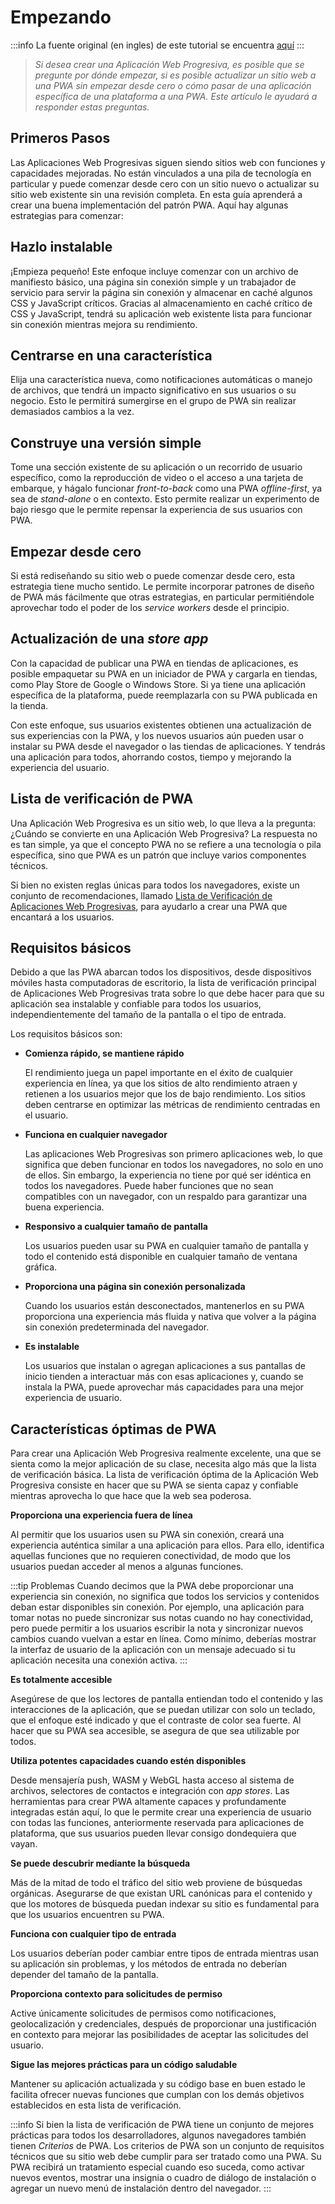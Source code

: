 # Empezando

:::info
La fuente original (en ingles) de este tutorial se encuentra [aquí](https://web.dev/learn/pwa/getting-started/)
:::

>_Si desea crear una Aplicación Web Progresiva, es posible que se pregunte por dónde empezar, si es posible actualizar un sitio web a una PWA sin empezar desde cero o cómo pasar de una aplicación específica de una plataforma a una PWA. Este artículo le ayudará a responder estas preguntas._

## Primeros Pasos 

Las Aplicaciones Web Progresivas siguen siendo sitios web con funciones y capacidades mejoradas. No están vinculados a una pila de tecnología en particular y puede comenzar desde cero con un sitio nuevo o actualizar su sitio web existente sin una revisión completa. En esta guía aprenderá a crear una buena implementación del patrón PWA. Aquí hay algunas estrategias para comenzar:

## Hazlo instalable

¡Empieza pequeño! Este enfoque incluye comenzar con un archivo de manifiesto básico, una página sin conexión simple y un trabajador de servicio para servir la página sin conexión y almacenar en caché algunos CSS y JavaScript críticos. Gracias al almacenamiento en caché crítico de CSS y JavaScript, tendrá su aplicación web existente lista para funcionar sin conexión mientras mejora su rendimiento.

## Centrarse en una característica

Elija una característica nueva, como notificaciones automáticas o manejo de archivos, que tendrá un impacto significativo en sus usuarios o su negocio. Esto le permitirá sumergirse en el grupo de PWA sin realizar demasiados cambios a la vez.

## Construye una versión simple

Tome una sección existente de su aplicación o un recorrido de usuario específico, como la reproducción de video o el acceso a una tarjeta de embarque, y hágalo funcionar _front-to-back_ como una PWA _offline-first_, ya sea de _stand-alone_ o en contexto. Esto permite realizar un experimento de bajo riesgo que le permite repensar la experiencia de sus usuarios con PWA.

## Empezar desde cero

Si está rediseñando su sitio web o puede comenzar desde cero, esta estrategia tiene mucho sentido. Le permite incorporar patrones de diseño de PWA más fácilmente que otras estrategias, en particular permitiéndole aprovechar todo el poder de los _service workers_ desde el principio.

## Actualización de una _store app_

Con la capacidad de publicar una PWA en tiendas de aplicaciones, es posible empaquetar su PWA en un iniciador de PWA y cargarla en tiendas, como Play Store de Google o Windows Store. Si ya tiene una aplicación específica de la plataforma, puede reemplazarla con su PWA publicada en la tienda.

Con este enfoque, sus usuarios existentes obtienen una actualización de sus experiencias con la PWA, y los nuevos usuarios aún pueden usar o instalar su PWA desde el navegador o las tiendas de aplicaciones. Y tendrás una aplicación para todos, ahorrando costos, tiempo y mejorando la experiencia del usuario.

## Lista de verificación de PWA

Una Aplicación Web Progresiva es un sitio web, lo que lleva a la pregunta: ¿Cuándo se convierte en una Aplicación Web Progresiva? La respuesta no es tan simple, ya que el concepto PWA no se refiere a una tecnología o pila específica, sino que PWA es un patrón que incluye varios componentes técnicos.

Si bien no existen reglas únicas para todos los navegadores, existe un conjunto de recomendaciones, llamado [Lista de Verificación de Aplicaciones Web Progresivas](https://web.dev/pwa-checklist/), para ayudarlo a crear una PWA que encantará a los usuarios.

## Requisitos básicos

Debido a que las PWA abarcan todos los dispositivos, desde dispositivos móviles hasta computadoras de escritorio, la lista de verificación principal de Aplicaciones Web Progresivas trata sobre lo que debe hacer para que su aplicación sea instalable y confiable para todos los usuarios, independientemente del tamaño de la pantalla o el tipo de entrada.

Los requisitos básicos son:

- **Comienza rápido, se mantiene rápido**

    El rendimiento juega un papel importante en el éxito de cualquier experiencia en línea, ya que los sitios de alto rendimiento atraen y retienen a los usuarios mejor que los de bajo rendimiento. Los sitios deben centrarse en optimizar las métricas de rendimiento centradas en el usuario.

- **Funciona en cualquier navegador**

    Las aplicaciones Web Progresivas son primero aplicaciones web, lo que significa que deben funcionar en todos los navegadores, no solo en uno de ellos. Sin embargo, la experiencia no tiene por qué ser idéntica en todos los navegadores. Puede haber funciones que no sean compatibles con un navegador, con un respaldo para garantizar una buena experiencia.
    
- **Responsivo a cualquier tamaño de pantalla**

    Los usuarios pueden usar su PWA en cualquier tamaño de pantalla y todo el contenido está disponible en cualquier tamaño de ventana gráfica.

- **Proporciona una página sin conexión personalizada**

    Cuando los usuarios están desconectados, mantenerlos en su PWA proporciona una experiencia más fluida y nativa que volver a la página sin conexión predeterminada del navegador.

- **Es instalable**

    Los usuarios que instalan o agregan aplicaciones a sus pantallas de inicio tienden a interactuar más con esas aplicaciones y, cuando se instala la PWA, puede aprovechar más capacidades para una mejor experiencia de usuario.
    
## Características óptimas de PWA

Para crear una Aplicación Web Progresiva realmente excelente, una que se sienta como la mejor aplicación de su clase, necesita algo más que la lista de verificación básica. La lista de verificación óptima de la Aplicación Web Progresiva consiste en hacer que su PWA se sienta capaz y confiable mientras aprovecha lo que hace que la web sea poderosa.

**Proporciona una experiencia fuera de línea**

Al permitir que los usuarios usen su PWA sin conexión, creará una experiencia auténtica similar a una aplicación para ellos. Para ello, identifica aquellas funciones que no requieren conectividad, de modo que los usuarios puedan acceder al menos a algunas funciones.


:::tip Problemas
Cuando decimos que la PWA debe proporcionar una experiencia sin conexión, no significa que todos los servicios y contenidos deban estar disponibles sin conexión. Por ejemplo, una aplicación para tomar notas no puede sincronizar sus notas cuando no hay conectividad, pero puede permitir a los usuarios escribir la nota y sincronizar nuevos cambios cuando vuelvan a estar en línea. Como mínimo, deberías mostrar la interfaz de usuario de la aplicación con un mensaje adecuado si tu aplicación necesita una conexión activa.
:::

**Es totalmente accesible**

Asegúrese de que los lectores de pantalla entiendan todo el contenido y las interacciones de la aplicación, que se puedan utilizar con solo un teclado, que el enfoque esté indicado y que el contraste de color sea fuerte. Al hacer que su PWA sea accesible, se asegura de que sea utilizable por todos.

**Utiliza potentes capacidades cuando estén disponibles**

Desde mensajería push, WASM y WebGL hasta acceso al sistema de archivos, selectores de contactos e integración con _app stores_. Las herramientas para crear PWA altamente capaces y profundamente integradas están aquí, lo que le permite crear una experiencia de usuario con todas las funciones, anteriormente reservada para aplicaciones de plataforma, que sus usuarios pueden llevar consigo dondequiera que vayan.

**Se puede descubrir mediante la búsqueda**

Más de la mitad de todo el tráfico del sitio web proviene de búsquedas orgánicas. Asegurarse de que existan URL canónicas para el contenido y que los motores de búsqueda puedan indexar su sitio es fundamental para que los usuarios encuentren su PWA.

**Funciona con cualquier tipo de entrada**

Los usuarios deberían poder cambiar entre tipos de entrada mientras usan su aplicación sin problemas, y los métodos de entrada no deberían depender del tamaño de la pantalla.

**Proporciona contexto para solicitudes de permiso**

Active únicamente solicitudes de permisos como notificaciones, geolocalización y credenciales, después de proporcionar una justificación en contexto para mejorar las posibilidades de aceptar las solicitudes del usuario.

**Sigue las mejores prácticas para un código saludable**

Mantener su aplicación actualizada y su código base en buen estado le facilita ofrecer nuevas funciones que cumplan con los demás objetivos establecidos en esta lista de verificación.

:::info
Si bien la lista de verificación de PWA tiene un conjunto de mejores prácticas para todos los desarrolladores, algunos navegadores también tienen _Criterios_ de PWA. Los criterios de PWA son un conjunto de requisitos técnicos que su sitio web debe cumplir para ser tratado como una PWA. Su PWA recibirá un tratamiento especial cuando eso suceda, como activar nuevos eventos, mostrar una insignia o cuadro de diálogo de instalación o agregar un nuevo menú de instalación dentro del navegador.
:::
